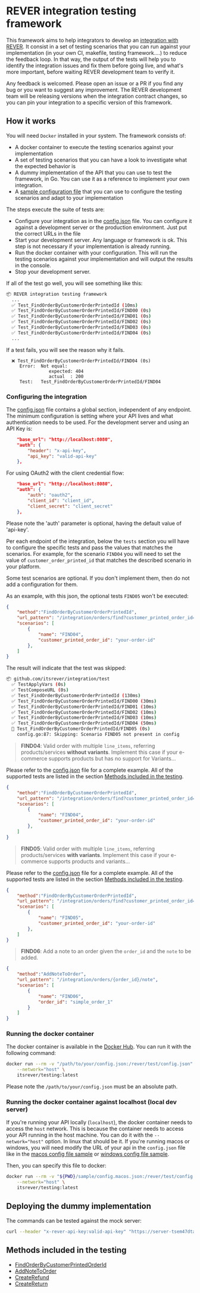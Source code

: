 # REVER integration testing framework

This framework aims to help integrators to develop an [integration with REVER](https://api.byrever.com/v1/docs/#implementing-your-own-integration). It consist in a set of testing scenarios that you can run against your implementation (in your own CI, makefile, testing framework....) to reduce the feedback loop. In that way, the output of the tests will help you to identify the integration issues and fix them before going live, and what's more important, before waiting REVER development team to verify it.

Any feedback is welcomed. Please open an issue or a PR if you find any bug or you want to suggest any improvement. The REVER development team will be releasing versions when the integration contract changes, so you can pin your integration to a specific version of this framework.

## How it works

You will need `Docker` installed in your system.
The framework consists of:

* A docker container to execute the testing scenarios against your implementation
* A set of testing scenarios that you can have a look to investigate what the expected behavior is
* A dummy implementation of the API that you can use to test the framework, in Go. You can use it as a reference to implement your own integration.
* A [sample configuration file](./test/config.json) that you can use to configure the testing scenarios and adapt to your implementation

The steps execute the suite of tests are:

* Configure your integration as in the [config.json](./test/config.json) file. You can configure it against a development server or the production environment. Just put the correct URLs in the file
* Start your development server. Any language or framework is ok. This step is not necessary if your implementation is already running.
* Run the docker container with your configuration. This will run the testing scenarios against your implementation and will output the results in the console.
* Stop your development server.

If all of the test go well, you will see something like this:

``` bash
📦 REVER integration testing framework
  ...
  ✅ Test_FindOrderByCustomerOrderPrintedId (10ms)
  ✅ Test_FindOrderByCustomerOrderPrintedId/FIND00 (0s)
  ✅ Test_FindOrderByCustomerOrderPrintedId/FIND01 (0s)
  ✅ Test_FindOrderByCustomerOrderPrintedId/FIND02 (0s)
  ✅ Test_FindOrderByCustomerOrderPrintedId/FIND03 (0s)
  ✅ Test_FindOrderByCustomerOrderPrintedId/FIND04 (0s)
  ...
```

If a test fails, you will see the reason why it fails.

``` text
  ❌ Test_FindOrderByCustomerOrderPrintedId/FIND04 (0s)
     Error:  Not equal: 
                expected: 404
                actual  : 200
     Test:   Test_FindOrderByCustomerOrderPrintedId/FIND04
```

### Configuring the integration

The [config.json](./test/config.json) file contains a global section, independent of any endpoint. The minimum configuration is setting where your API lives and what authentication needs to be used. For the development server and using an API Key is:

``` json
    "base_url": "http://localhost:8080",
    "auth": {
        "header": "x-api-key",
        "api_key": "valid-api-key"
    },
```

For using OAuth2 with the client credential flow:

``` json
    "base_url": "http://localhost:8080",
    "auth": {
        "auth": "oauth2",
        "client_id": "client_id",
        "client_secret": "client_secret"
    },
```

Please note the 'auth' parameter is optional, having the default value of 'api-key'.

Per each endpoint of the integration, below the `tests` section you will have to configure the specific tests and pass the values that matches the scenarios. For example, for the scenario `FIND04` you will need to set the value of `customer_order_printed_id` that matches the described scenario in your platform.

Some test scenarios are optional. If you don't implement them, then do not add a configuration for them.

As an example, with this json, the optional tests `FIND05` won't be executed:

``` json
{
    "method":"FindOrderByCustomerOrderPrintedId",
    "url_pattern": "/integration/orders/find?customer_printed_order_id={customer_printed_order_id}",
    "scenarios": [
        {
            "name": "FIND04",
            "customer_printed_order_id": "your-order-id"
        },
    ]
}
```

The result will indicate that the test was skipped:

``` bash
📦 github.com/itsrever/integration/test
  ✅ TestApplyVars (0s)
  ✅ TestComposeURL (0s)
  ✅ Test_FindOrderByCustomerOrderPrintedId (130ms)
  ✅ Test_FindOrderByCustomerOrderPrintedId/FIND00 (30ms)
  ✅ Test_FindOrderByCustomerOrderPrintedId/FIND01 (10ms)
  ✅ Test_FindOrderByCustomerOrderPrintedId/FIND02 (10ms)
  ✅ Test_FindOrderByCustomerOrderPrintedId/FIND03 (10ms)
  ✅ Test_FindOrderByCustomerOrderPrintedId/FIND04 (50ms)
  🚧 Test_FindOrderByCustomerOrderPrintedId/FIND05 (0s)
    config.go:87: Skipping: Scenario FIND05 not present in config
```

> **FIND04**: Valid order with multiple `line_items`, referring products/services **without variants**. Implement this case if your e-commerce supports products but has no support for Variants...

Please refer to the [config.json](./test/config.json) file for a complete example. All of the supported tests are listed in the section [Methods included in the testing](#methods-included-in-the-testing).

``` json
{
    "method":"FindOrderByCustomerOrderPrintedId",
    "url_pattern": "/integration/orders/find?customer_printed_order_id={customer_printed_order_id}",
    "scenarios": [
        {
            "name": "FIND04",
            "customer_printed_order_id": "your-order-id"
        },
    ]
}
```

> **FIND05**: Valid order with multiple `line_items`, referring products/services **with variants**. Implement this case if your e-commerce supports products and variants...

Please refer to the [config.json](./test/config.json) file for a complete example. All of the supported tests are listed in the section [Methods included in the testing](#methods-included-in-the-testing).

``` json
{
    "method":"FindOrderByCustomerOrderPrintedId",
    "url_pattern": "/integration/orders/find?customer_printed_order_id={customer_printed_order_id}",
    "scenarios": [
        {
            "name": "FIND05",
            "customer_printed_order_id": "your-order-id"
        },
    ]
}
```

> **FIND06**: Add a note to an order given the `order_id` and the `note` to be added.

``` json
{
    "method":"AddNoteToOrder",
    "url_pattern": "/integration/orders/{order_id}/note",
    "scenarios": [
        {
            "name": "FIND06",
            "order_id": "simple_order_1"
        }
    ]
}
```

### Running the docker container

The docker container is available in the [Docker Hub](https://hub.docker.com/r/itsrever/testing). 
You can run it with the following command:

``` bash
docker run --rm -v "/path/to/your/config.json:/rever/test/config.json" \
    --network="host" \
    itsrever/testing:latest
```

Please note the `/path/to/your/config.json` must be an absolute path.

### Running the docker container against localhost (local dev server)

If you're running your API locally (`localhost`), the docker container needs to access the `host` network. This is because the container needs to access your API running in the host machine. You can do it with the `--network="host"` option. In linux that should be it. If you're running macos or windows, you will need modify the URL of your api in the `config.json` file like in the [macos config file sample](./test/config.mac.json) or [windows config file sample](./test/config.win.json).

Then, you can specify this file to docker:

```` bash
docker run --rm -v "${PWD}/sample/config.macos.json:/rever/test/config.json" \
    --network="host" \
    itsrever/testing:latest
````

## Deploying the dummy implementation

The commands can be tested against the mock server:

``` bash
curl --header "x-rever-api-key:valid-api-key" "https://server-tsem47dtaa-ey.a.run.app/integration/orders/find?customer_printed_order_id=simple_order_1" 
```

## Methods included in the testing

* [FindOrderByCustomerPrintedOrderId](./docs/FindOrderByCustomerPrintedOrderId.md)
* [AddNoteToOrder](./docs/AddNoteToOrder.md)
* [CreateRefund](./docs/CreateRefund.md)
* [CreateReturn](./docs/CreateReturn.md)
